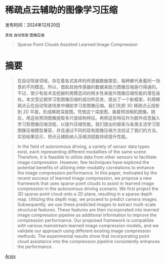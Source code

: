 # 稀疏点云辅助的图像学习压缩

发布时间：2024年12月20日

`其他` `自动驾驶` `图像压缩`

> Sparse Point Clouds Assisted Learned Image Compression

# 摘要

> 在自动驾驶领域，存在着各式各样的传感器数据类型，每种都代表着同一场景的不同模态。所以，借助其他传感器的数据来助力图像压缩是行得通的。不过，很少有技术去挖掘利用模态间的相关性来提升图像压缩性能的潜在益处。本文受近期学习型图像压缩的成功所启发，提出了一个新框架，利用稀疏点云在自动驾驶场景中辅助学习型图像压缩。我们先把 3D 稀疏点云投影到 2D 平面，形成稀疏深度图。凭借这个深度图，接着预测相机图像。随后，用这些预测图像提取多尺度结构特征。再把这些特征作为额外信息融入学习型图像压缩流程，以提升压缩性能。我们提出的框架与各类主流学习型图像压缩模型兼容，并且通过不同的现有图像压缩方法验证了我们的方法。实验结果显示，把点云辅助纳入压缩流程能持续提升性能。

> In the field of autonomous driving, a variety of sensor data types exist, each representing different modalities of the same scene. Therefore, it is feasible to utilize data from other sensors to facilitate image compression. However, few techniques have explored the potential benefits of utilizing inter-modality correlations to enhance the image compression performance. In this paper, motivated by the recent success of learned image compression, we propose a new framework that uses sparse point clouds to assist in learned image compression in the autonomous driving scenario. We first project the 3D sparse point cloud onto a 2D plane, resulting in a sparse depth map. Utilizing this depth map, we proceed to predict camera images. Subsequently, we use these predicted images to extract multi-scale structural features. These features are then incorporated into learned image compression pipeline as additional information to improve the compression performance. Our proposed framework is compatible with various mainstream learned image compression models, and we validate our approach using different existing image compression methods. The experimental results show that incorporating point cloud assistance into the compression pipeline consistently enhances the performance.

[Arxiv](https://arxiv.org/abs/2412.15752)